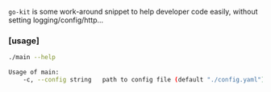 
`go-kit` is some work-around snippet to help developer code easily, without setting logging/config/http...


### [usage]
```bash
./main --help
    
Usage of main:
    -c, --config string   path to config file (default "./config.yaml")
```

